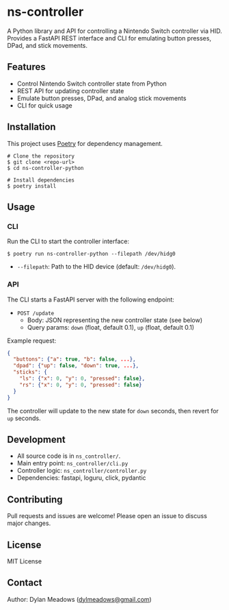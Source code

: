 # ns-controller

A Python library and API for controlling a Nintendo Switch controller via HID. Provides a FastAPI REST interface and CLI for emulating button presses, DPad, and stick movements.

## Features
- Control Nintendo Switch controller state from Python
- REST API for updating controller state
- Emulate button presses, DPad, and analog stick movements
- CLI for quick usage

## Installation

This project uses [Poetry](https://python-poetry.org/) for dependency management.

```fish
# Clone the repository
$ git clone <repo-url>
$ cd ns-controller-python

# Install dependencies
$ poetry install
```

## Usage

### CLI

Run the CLI to start the controller interface:

```fish
$ poetry run ns-controller-python --filepath /dev/hidg0
```

- `--filepath`: Path to the HID device (default: `/dev/hidg0`).

### API

The CLI starts a FastAPI server with the following endpoint:

- `POST /update`
  - Body: JSON representing the new controller state (see below)
  - Query params: `down` (float, default 0.1), `up` (float, default 0.1)

Example request:
```json
{
  "buttons": {"a": true, "b": false, ...},
  "dpad": {"up": false, "down": true, ...},
  "sticks": {
    "ls": {"x": 0, "y": 0, "pressed": false},
    "rs": {"x": 0, "y": 0, "pressed": false}
  }
}
```

The controller will update to the new state for `down` seconds, then revert for `up` seconds.

## Development

- All source code is in `ns_controller/`.
- Main entry point: `ns_controller/cli.py`
- Controller logic: `ns_controller/controller.py`
- Dependencies: fastapi, loguru, click, pydantic

## Contributing

Pull requests and issues are welcome! Please open an issue to discuss major changes.

## License

MIT License

## Contact

Author: Dylan Meadows (<dylmeadows@gmail.com>)

